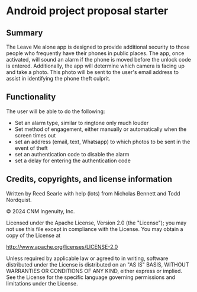 # Android project proposal starter

## Summary

The Leave Me alone app is designed to provide additional security to those people who frequently
have their phones in public places. The app, once activated, will sound an alarm if the phone is
moved before the unlock code is entered.  Additionally, the app will determine which camera is
facing up and take a photo.  This photo will be sent to the user's email address to assist in
identifying the phone theft culprit.

## Functionality

The user will be able to do the following:
* Set an alarm type, similar to ringtone only much louder
* Set method of engagement, either manually or automatically when the screen times out
* set an address (email, text, Whatsapp) to which photos to be sent in the event of theft
* set an authentication code to disable the alarm
* set a delay for entering the authentication code

## Credits, copyrights, and license information

Written by Reed Searle with help (lots) from Nicholas Bennett and Todd Nordquist.

&copy; 2024 CNM Ingenuity, Inc.

Licensed under the Apache License, Version 2.0 (the "License");
you may not use this file except in compliance with the License.
You may obtain a copy of the License at

<http://www.apache.org/licenses/LICENSE-2.0>

Unless required by applicable law or agreed to in writing, software
distributed under the License is distributed on an "AS IS" BASIS,
WITHOUT WARRANTIES OR CONDITIONS OF ANY KIND, either express or implied.
See the License for the specific language governing permissions and
limitations under the License.

